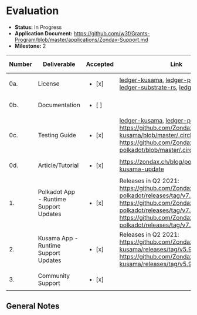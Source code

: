 # Evaluation

- **Status:** In Progress
- **Application Document:** https://github.com/w3f/Grants-Program/blob/master/applications/Zondax-Support.md
- **Milestone:** 2

| Number | Deliverable | Accepted | Link | Evaluation Notes |
| ------ | ----------- | -------- | ---- |----------------- |
| 0a. | License | <ul><li>[x] </li></ul> | [ledger-kusama](https://github.com/zondax/ledger-kusama/blob/master/LICENSE), [ledger-polkadot](https://github.com/zondax/ledger-polkadot/blob/master/LICENSE), [ledger-substrate-rs](https://github.com/zondax/ledger-substrate-rs/blob/master/LICENSE), [ledger-polkadot-js](https://github.com/zondax/ledger-polkadot-js/blob/master/LICENSE) | Apache 2.0
| 0b. | Documentation | <ul><li>[ ] </li></ul> | 
| 0c. | Testing Guide | <ul><li>[x] </li></ul> | [ledger-kusama](https://github.com/Zondax/ledger-kusama/blob/master/docs/build.md), [ledger-polkadot](https://github.com/Zondax/ledger-polkadot/blob/master/docs/build.md), CI: https://github.com/Zondax/ledger-kusama/blob/master/.circleci/config.yml https://github.com/Zondax/ledger-polkadot/blob/master/.circleci/config.yml
| 0d. | Article/Tutorial | <ul><li>[x] </li></ul> | https://zondax.ch/blog/polkadot-kusama-update
| 1. | Polkadot App - Runtime Support Updates | <ul><li>[x] </li></ul> | Releases in Q2 2021: https://github.com/Zondax/ledger-polkadot/releases/tag/v7.30.0 https://github.com/Zondax/ledger-polkadot/releases/tag/v7.9020.1 https://github.com/Zondax/ledger-polkadot/releases/tag/v7.9030.1
| 2. | Kusama App - Runtime Support Updates | <ul><li>[x] </li></ul> | Releases in Q2 2021:  https://github.com/Zondax/ledger-kusama/releases/tag/v5.9020.0 https://github.com/Zondax/ledger-kusama/releases/tag/v5.9040.0
| 3. | Community Support | <ul><li>[x] </li></ul> |  | 

## General Notes

